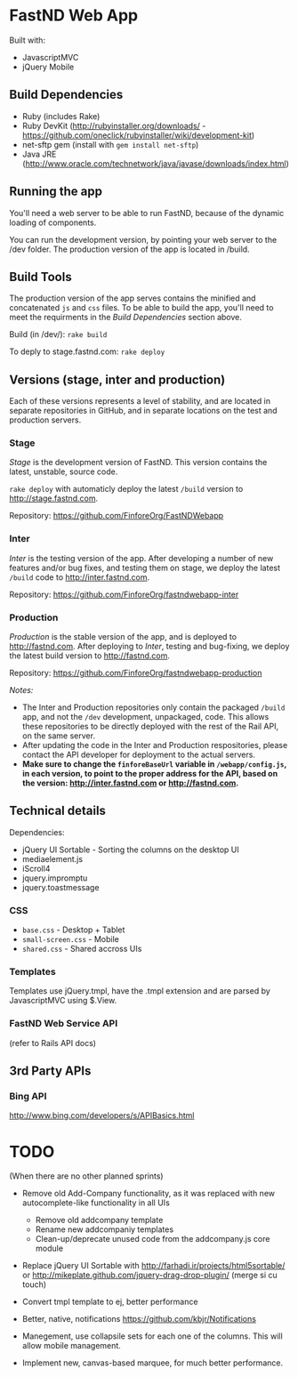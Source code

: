 # FastND Web App

Built with:

* JavascriptMVC
* jQuery Mobile


## Build Dependencies

* Ruby (includes Rake)
* Ruby DevKit (http://rubyinstaller.org/downloads/ - https://github.com/oneclick/rubyinstaller/wiki/development-kit)
* net-sftp gem (install with `gem install net-sftp`)
* Java JRE (http://www.oracle.com/technetwork/java/javase/downloads/index.html)


## Running the app

You'll need a web server to be able to run FastND, because of the dynamic loading of components.

You can run the development version, by pointing your web server to the /dev folder.
The production version of the app is located in /build.

## Build Tools

The production version of the app serves contains the minified and concatenated `js` and `css` files. To be able to build the app, you'll need to meet the requirments in the *Build Dependencies* section above.

Build (in /dev/):
`rake build`

To deply to stage.fastnd.com:
`rake deploy`

## Versions (stage, inter and production)

Each of these versions represents a level of stability, and are located in separate repositories in GitHub, and in separate locations on the test and production servers.

### Stage

*Stage* is the development version of FastND. This version contains the latest, unstable, source code.

`rake deploy` with automaticly deploy the latest `/build` version to http://stage.fastnd.com.

Repository: https://github.com/FinforeOrg/FastNDWebapp

### Inter

*Inter* is the testing version of the app. After developing a number of new features and/or bug fixes, and testing them on stage, we deploy the latest `/build` code to http://inter.fastnd.com.

Repository: https://github.com/FinforeOrg/fastndwebapp-inter

### Production

*Production* is the stable version of the app, and is deployed to http://fastnd.com. After deploying to *Inter*, testing and bug-fixing, we deploy the latest build version to http://fastnd.com.

Repository: https://github.com/FinforeOrg/fastndwebapp-production

*Notes:* 

* The Inter and Production repositories only contain the packaged `/build` app, and not the `/dev` development, unpackaged, code. This allows these repositories to be directly deployed with the rest of the Rail API, on the same server.
* After updating the code in the Inter and Production respositories, please contact the API developer for deployment to the actual servers.
* **Make sure to change the `finforeBaseUrl` variable in `/webapp/config.js`, in each version, to point to the proper address for the API, based on the version: http://inter.fastnd.com or http://fastnd.com.**



## Technical details

Dependencies:

* jQuery UI Sortable - Sorting the columns on the desktop UI
* mediaelement.js
* iScroll4
* jquery.impromptu
* jquery.toastmessage

### CSS

* `base.css` - Desktop + Tablet
* `small-screen.css` - Mobile
* `shared.css` - Shared accross UIs

### Templates

Templates use jQuery.tmpl, have the .tmpl extension and are parsed by JavascriptMVC using $.View.

### FastND Web Service API

(refer to Rails API docs)


## 3rd Party APIs

### Bing API
http://www.bing.com/developers/s/APIBasics.html


# TODO

(When there are no other planned sprints)

* Remove old Add-Company functionality, as it was replaced with new autocomplete-like functionality in all UIs
	- Remove old addcompany template
	- Rename new addcompaniy templates
	- Clean-up/deprecate unused code from the addcompany.js core module

* Replace jQuery UI Sortable with 
	http://farhadi.ir/projects/html5sortable/
	or
	http://mikeplate.github.com/jquery-drag-drop-plugin/ (merge si cu touch)
	
* Convert tmpl template to ej, better performance
* Better, native, notifications https://github.com/kbjr/Notifications
* Manegement, use collapsile sets for each one of the columns. This will allow mobile management.
* Implement new, canvas-based marquee, for much better performance.